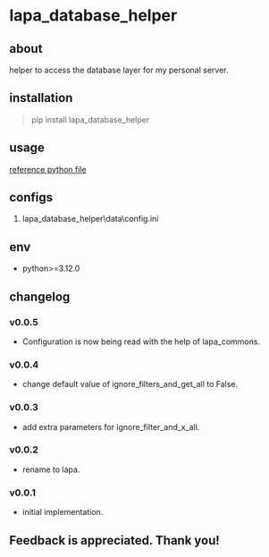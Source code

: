 # lapa_database_helper

## about

helper to access the database layer for my personal server.

## installation

> pip install lapa_database_helper

## usage

[reference python file](./example.py)

## configs

1. lapa_database_helper\data\config.ini

## env

- python>=3.12.0

## changelog

### v0.0.5

- Configuration is now being read with the help of lapa_commons.

### v0.0.4

- change default value of ignore_filters_and_get_all to False.

### v0.0.3

- add extra parameters for ignore_filter_and_x_all.

### v0.0.2

- rename to lapa.

### v0.0.1

- initial implementation.

## Feedback is appreciated. Thank you!
